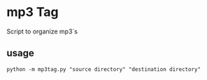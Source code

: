 # mp3 Tag
Script to organize mp3´s

## usage
```
python -m mp3tag.py "source directory" "destination directory"
```
